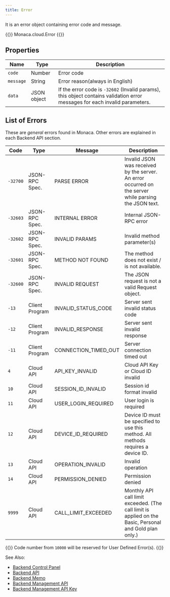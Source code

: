 ```yaml
---
title: Error
---
```


It is an error object containing error code and message.

{{<syntax>}}
Monaca.cloud.Error
{{</syntax>}}

## Properties

Name | Type | Description
-----|------|-------------
`code`    | Number |  Error code
`message` | String |  Error reason(always in English)
`data`    | JSON object |  If the error code is `-32602` (Invalid params), this object contains validation error messages for each invalid parameters.

## List of Errors

These are *general* errors found in Monaca. Other errors are explained in each Backend API section.

Code | Type | Message | Description
-----|------|---------|-------------------
`-32700` | JSON-RPC Spec. | PARSE ERROR | Invalid JSON was received by the server. An error occurred on the server while parsing the JSON text.
`-32603` | JSON-RPC Spec. | INTERNAL ERROR | Internal JSON-RPC error
`-32602` | JSON-RPC Spec. | INVALID PARAMS | Invalid method parameter(s)
`-32601` | JSON-RPC Spec. | METHOD NOT FOUND | The method does not exist / is not available.
`-32600` | JSON-RPC Spec. | INVALID REQUEST | The JSON request is not a valid Request object.
`-13` | Client Program | INVALID_STATUS_CODE | Server sent invalid status code
`-12` | Client Program | INVALID_RESPONSE | Server sent invalid response
`-11` | Client Program | CONNECTION_TIMED_OUT | Server connection timed out
`4` | Cloud API | API_KEY_INVALID | Cloud API Key or Cloud ID invalid
`10` | Cloud API | SESSION_ID_INVALID | Session id format invalid
`11` | Cloud API | USER_LOGIN_REQUIRED | User login is required
`12` | Cloud API | DEVICE_ID_REQUIRED | Device ID must be specified to use this method. All methods requires a device ID.
`13` | Cloud API | OPERATION_INVALID | Invalid operation
`14` | Cloud API | PERMISSION_DENIED | Permission denied
`9999` | Cloud API | CALL_LIMIT_EXCEEDED | Monthly API call limit exceeded. (The call limit is applied on the Basic, Personal and Gold plan only.)

{{<note>}}
Code number from <code>10000</code> will be reserved for User Defined Error(s).
{{</note>}}

See Also: 

- [Backend Control Panel](/en/products_guide/backend/control_panel)
- [Backend API](../../cloud)
- [Backend Memo](/en/sampleapp/samples/backend_memo)
- [Backend Management API](../../cloud_management)
- [Backend Management API Key](/en/products_guide/backend/control_panel/#backend-management-api-key)
